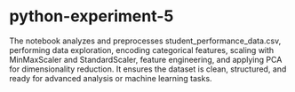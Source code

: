 # python-experiment-5
The notebook analyzes and preprocesses student_performance_data.csv, performing data exploration, encoding categorical features, scaling with MinMaxScaler and StandardScaler, feature engineering, and applying PCA for dimensionality reduction. It ensures the dataset is clean, structured, and ready for advanced analysis or machine learning tasks.
